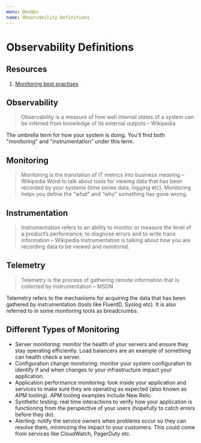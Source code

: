 ```yaml
---
menu: DevOps
name: Observability Definitions
---
```


# Observability Definitions

## Resources

1. [Monitoring best practises](https://www.integralist.co.uk/posts/monitoring-best-practices)

## Observability

> Observability is a measure of how well internal states of a system can be inferred from knowledge of its external outputs – Wikipedia

The umbrella term for how your system is doing. You'll find both "monitoring" and "instrumentation" under this term.

## Monitoring

> Monitoring is the translation of IT metrics into business meaning – Wikipedia
> Word to talk about tools for viewing data that has been recorded by your systems (time series data, logging etc). Monitoring helps you define the “what” and “why” something has gone wrong.

## Instrumentation

> Instrumentation refers to an ability to monitor or measure the level of a product’s performance, to diagnose errors and to write trace information – Wikipedia
> Instrumentation is talking about how you are recording data to be viewed and monitored.

## Telemetry

> Telemetry is the process of gathering remote information that is collected by instrumentation – MSDN

Telemetry refers to the mechanisms for acquiring the data that has been gathered by instrumentation (tools like FluentD, Syslog etc). It is also referred to in some monitoring tools as breadcrumbs.

## Different Types of Monitoring

- Server monitoring: monitor the health of your servers and ensure they stay operating efficiently. Load balancers are an example of something can health check a server.
- Configuration change monitoring: monitor your system configuration to identify if and when changes to your infrastructure impact your application.
- Application performance monitoring: look inside your application and services to make sure they are operating as expected (also known as APM tooling). APM tooling examples include New Relic.
- Synthetic testing: real time interactions to verify how your application is functioning from the perspective of your users (hopefully to catch errors before they do).
- Alerting: notify the service owners when problems occur so they can resolve them, minimizing the impact to your customers. This could come from services like CloudWatch, PagerDuty etc.
